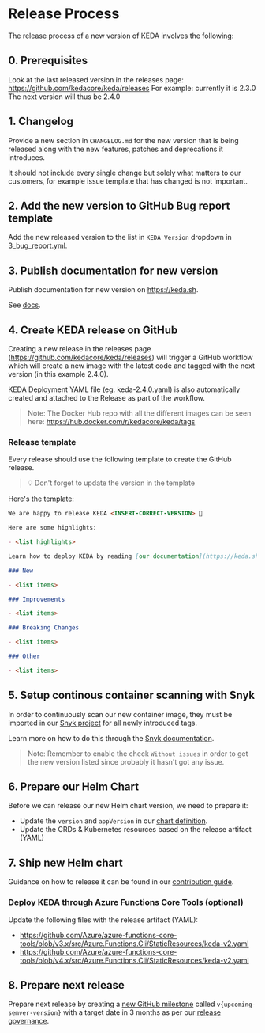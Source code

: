 # Release Process

The release process of a new version of KEDA involves the following:

## 0. Prerequisites

Look at the last released version in the releases page: https://github.com/kedacore/keda/releases
For example: currently it is 2.3.0
The next version will thus be 2.4.0

## 1. Changelog

Provide a new section in `CHANGELOG.md` for the new version that is being released along with the new features, patches and deprecations it introduces.

It should not include every single change but solely what matters to our customers, for example issue template that has changed is not important.

## 2. Add the new version to GitHub Bug report template
Add the new released version to the list in `KEDA Version` dropdown in [3_bug_report.yml](https://github.com/kedacore/keda/blob/main/.github/ISSUE_TEMPLATE/3_bug_report.yml).

## 3. Publish documentation for new version

Publish documentation for new version on https://keda.sh.

See [docs](https://github.com/kedacore/keda-docs#publishing-a-new-version).

## 4. Create KEDA release on GitHub

Creating a new release in the releases page (https://github.com/kedacore/keda/releases) will trigger a GitHub workflow which will create a new image with the latest code and tagged with the next version (in this example 2.4.0).

KEDA Deployment YAML file (eg. keda-2.4.0.yaml) is also automatically created and attached to the Release as part of the workflow.

> Note: The Docker Hub repo with all the different images can be seen here: https://hub.docker.com/r/kedacore/keda/tags

### Release template

Every release should use the following template to create the GitHub release.

> 💡 Don't forget to update the version in the template

Here's the template:

```markdown
We are happy to release KEDA <INSERT-CORRECT-VERSION> 🎉

Here are some highlights:

- <list highlights>

Learn how to deploy KEDA by reading [our documentation](https://keda.sh/docs/INSERT-CORRECT-VERSION/deploy/).

### New

- <list items>

### Improvements

- <list items>

### Breaking Changes

- <list items>

### Other

- <list items>
```

## 5. Setup continous container scanning with Snyk

In order to continuously scan our new container image, they must be imported in our [Snyk project](https://app.snyk.io/org/keda/projects) for all newly introduced tags.

Learn more on how to do this through the [Snyk documentation](https://docs.snyk.io/products/snyk-container/image-scanning-library/github-container-registry-image-scanning/scan-container-images-from-github-container-registry-in-snyk).

> Note: Remember to enable the check `Without issues` in order to get the new version listed since probably it hasn't got any issue.

## 6. Prepare our Helm Chart

Before we can release our new Helm chart version, we need to prepare it:

- Update the `version` and `appVersion` in our [chart definition](https://github.com/kedacore/charts/blob/master/keda/Chart.yaml).
- Update the CRDs & Kubernetes resources based on the release artifact (YAML)

## 7. Ship new Helm chart

Guidance on how to release it can be found in our [contribution guide](https://github.com/kedacore/charts/blob/master/CONTRIBUTING.md#shipping-a-new-version).

### Deploy KEDA through Azure Functions Core Tools (optional)

Update the following files with the release artifact (YAML):

- https://github.com/Azure/azure-functions-core-tools/blob/v3.x/src/Azure.Functions.Cli/StaticResources/keda-v2.yaml
- https://github.com/Azure/azure-functions-core-tools/blob/v4.x/src/Azure.Functions.Cli/StaticResources/keda-v2.yaml

## 8. Prepare next release

Prepare next release by creating a [new GitHub milestone](https://github.com/kedacore/keda/milestones/new) called `v{upcoming-semver-version}` with a target date in 3 months as per our [release governance](https://github.com/kedacore/governance/blob/main/RELEASES.md).
